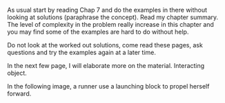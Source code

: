 As usual start by reading Chap 7 and do the examples in there without looking at solutions (paraphrase the concept). Read my chapter summary. The level of complexity in the problem really increase in this chapter and you may find some of the examples are hard to do without help. 

Do not look at the worked out solutions, come read these pages, ask questions and try the examples again at a later time. 

In the next few page, I will elaborate more on the material. Interacting object.

In the following image, a runner use a launching block to propel herself forward. 
